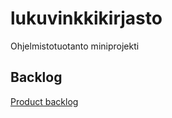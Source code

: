 # lukuvinkkikirjasto
Ohjelmistotuotanto miniprojekti

## Backlog
[Product backlog](https://docs.google.com/spreadsheets/d/1y8Mbxg-VIHm2P-DQm900TaQu5d_xlWhSPXYXhAs9CT0/edit#gid=0)
